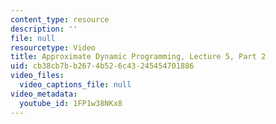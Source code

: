 ```yaml
---
content_type: resource
description: ''
file: null
resourcetype: Video
title: Approximate Dynamic Programming, Lecture 5, Part 2
uid: cb38cb7b-b267-4b52-6c43-245454701886
video_files:
  video_captions_file: null
video_metadata:
  youtube_id: 1FP1w38NKx8
---
```

